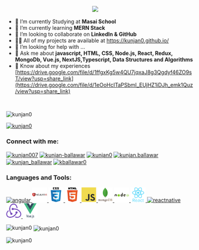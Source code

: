 <p align="center" color:"orange">
     <a href="https://github.com/Kunjan0/">
          <img src="https://readme-typing-svg.demolab.com/?lines=Hi! My self Kunjan Ballawar 🏽; I am a Full-stack%20web%20developer 🏻‍💻; interested in Coding 🏃‍♂♂;Curious%20to%20learn%20new%20things !&font=Fira%20Code&center=true&width=440&height=45&color=#37bcf7&vCenter=true&size=22&pause=1000"></a>
      </p>
      

- 🔭 I’m currently Studying at **Masai School**
- 🌱 I’m currently learning **MERN Stack**
- 👯 I’m looking to collaborate on **LinkedIn & GitHub**
- 👨‍💻 All of my projects are available at https://kunjan0.github.io/
- 🤔 I’m looking for help with ...
- 💬 Ask me about **javascript, HTML, CSS, Node.js, React, Redux, MongoDb, Vue.js, NextJS,Typescript, Data Structures and Algorithms**
- 📄 Know about my experiences [https://drive.google.com/file/d/1ffgxKg5w4QU7jqxaJ8g3Qgdyf46ZO9sT/view?usp=share_link](https://drive.google.com/file/d/1eOoHcITaPSbmI_EUjHZ1iDJh_emk1Quz/view?usp=share_link)



<img src="https://camo.githubusercontent.com/cae12fddd9d6982901d82580bdf321d81fb299141098ca1c2d4891870827bf17/68747470733a2f2f6d69726f2e6d656469756d2e636f6d2f6d61782f313336302f302a37513379765349765f7430696f4a2d5a2e676966" alt="" />



<p align="left"> <img src="https://komarev.com/ghpvc/?username=kunjan0&label=Profile%20views&color=0e75b6&style=flat" alt="kunjan0" /> </p>

<p align="left"> <a href="https://github.com/ryo-ma/github-profile-trophy"><img src="https://github-profile-trophy.vercel.app/?username=kunjan0" alt="kunjan0" /></a> </p>

<h3 align="left">Connect with me:</h3>
<p align="left">
<a href="https://codepen.io/kunjan007" target="blank"><img align="center" src="https://raw.githubusercontent.com/rahuldkjain/github-profile-readme-generator/master/src/images/icons/Social/codepen.svg" alt="kunjan007" height="30" width="40" /></a>
<a href="https://www.linkedin.com/in/kunjan-ballawar-6542b0244/" target="blank"><img align="center" src="https://raw.githubusercontent.com/rahuldkjain/github-profile-readme-generator/master/src/images/icons/Social/linked-in-alt.svg" alt="kunjan-ballawar" height="30" width="40" /></a>
<a href="https://codesandbox.io/u/Kunjan0" target="blank"><img align="center" src="https://raw.githubusercontent.com/rahuldkjain/github-profile-readme-generator/master/src/images/icons/Social/codesandbox.svg" alt="kunjan0" height="30" width="40" /></a>
<a href="https://fb.com/kunjan.ballawar" target="blank"><img align="center" src="https://raw.githubusercontent.com/rahuldkjain/github-profile-readme-generator/master/src/images/icons/Social/facebook.svg" alt="kunjan.ballawar" height="30" width="40" /></a>
<a href="https://instagram.com/kunjan_ballawar" target="blank"><img align="center" src="https://raw.githubusercontent.com/rahuldkjain/github-profile-readme-generator/master/src/images/icons/Social/instagram.svg" alt="kunjan_ballawar" height="30" width="40" /></a>
<a href="https://www.leetcode.com/kballawar0" target="blank"><img align="center" src="https://raw.githubusercontent.com/rahuldkjain/github-profile-readme-generator/master/src/images/icons/Social/leet-code.svg" alt="kballawar0" height="30" width="40" /></a>
</p>

<h3 align="left">Languages and Tools:</h3>
<p align="left"> <a href="https://angular.io" target="_blank" rel="noreferrer"> <img src="https://angular.io/assets/images/logos/angular/angular.svg" alt="angular" width="40" height="40"/> </a> <a href="https://angular.io" target="_blank" rel="noreferrer"> <img src="https://raw.githubusercontent.com/devicons/devicon/master/icons/angularjs/angularjs-original-wordmark.svg" alt="angularjs" width="40" height="40"/> </a> <a href="https://www.w3schools.com/css/" target="_blank" rel="noreferrer"> <img src="https://raw.githubusercontent.com/devicons/devicon/master/icons/css3/css3-original-wordmark.svg" alt="css3" width="40" height="40"/> </a> <a href="https://www.w3.org/html/" target="_blank" rel="noreferrer"> <img src="https://raw.githubusercontent.com/devicons/devicon/master/icons/html5/html5-original-wordmark.svg" alt="html5" width="40" height="40"/> </a> <a href="https://developer.mozilla.org/en-US/docs/Web/JavaScript" target="_blank" rel="noreferrer"> <img src="https://raw.githubusercontent.com/devicons/devicon/master/icons/javascript/javascript-original.svg" alt="javascript" width="40" height="40"/> </a> <a href="https://www.mongodb.com/" target="_blank" rel="noreferrer"> <img src="https://raw.githubusercontent.com/devicons/devicon/master/icons/mongodb/mongodb-original-wordmark.svg" alt="mongodb" width="40" height="40"/> </a> <a href="https://nodejs.org" target="_blank" rel="noreferrer"> <img src="https://raw.githubusercontent.com/devicons/devicon/master/icons/nodejs/nodejs-original-wordmark.svg" alt="nodejs" width="40" height="40"/> </a> <a href="https://reactjs.org/" target="_blank" rel="noreferrer"> <img src="https://raw.githubusercontent.com/devicons/devicon/master/icons/react/react-original-wordmark.svg" alt="react" width="40" height="40"/> </a> <a href="https://reactnative.dev/" target="_blank" rel="noreferrer"> <img src="https://reactnative.dev/img/header_logo.svg" alt="reactnative" width="40" height="40"/> </a> <a href="https://redux.js.org" target="_blank" rel="noreferrer"> <img src="https://raw.githubusercontent.com/devicons/devicon/master/icons/redux/redux-original.svg" alt="redux" width="40" height="40"/> </a> <a href="https://vuejs.org/" target="_blank" rel="noreferrer"> <img src="https://raw.githubusercontent.com/devicons/devicon/master/icons/vuejs/vuejs-original-wordmark.svg" alt="vuejs" width="40" height="40"/> </a> </p>

<p><img align="left" src="https://github-readme-stats.vercel.app/api/top-langs?username=kunjan0&show_icons=true&locale=en&layout=compact" alt="kunjan0" /></p>

<p>&nbsp;<img align="center" src="https://github-readme-stats.vercel.app/api?username=kunjan0&show_icons=true&locale=en" alt="kunjan0" /></p>

<p><img align="center" src="https://github-readme-streak-stats.herokuapp.com/?user=kunjan0&" alt="kunjan0" /></p>

 




